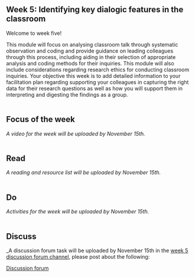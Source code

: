 ## Week 5: Identifying key dialogic features in the classroom


Welcome to week five!

This module will focus on analysing classroom talk through systematic observation and coding and provide guidance on leading colleagues through this process, including aiding in their selection of appropriate analysis and coding methods for their inquiries. This module will also include considerations regarding research ethics for conducting classroom inquiries. Your objective this week is to add detailed information to your facilitation plan regarding supporting your colleagues in capturing the right data for their research questions as well as how you will support them in interpreting and digesting the findings as a group.
<br/><br/>
## Focus of the week

_A video for the week will be uploaded by November 15th._
<br/><br/>
## Read

_A reading and resource list will be uploaded by November 15th._
<br/><br/>
## Do

_Activities for the week will be uploaded by November 15th._
<br/><br/>
## Discuss

_A discussion forum task will be uploaded by November 15th in the [week 5 discussion forum channel](https://www.edudialogue.org/forum/mooc-for-facilitators/week-five-identifying-key-dialogic-features-in-your-setting/), please post about the following:

<a class="btn btn-primary" href="https://www.edudialogue.org/forum/mooc-for-facilitators/"><i class="fa fa-home"></i> Discussion forum</a>
